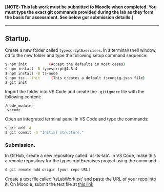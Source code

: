 #### [NOTE: This lab work must be submitted to Moodle when completed. You must type the exact git commands provided during the lab as they form the basis for assessment. See below gor submission detaills.]
-----------------------------

## Startup.

Create a new folder called `typescriptExercises`. In a terminal/shell window, cd to the new folder and type the following setup command sequence:

~~~bash
$ npm init          (Accept the defaults in most cases)
$ npm install -D typescript@4.8.4
$ npm install -D ts-node
$ npx tsc --init     (This creates a default tscongig.json file)
$ git init
~~~
Import the folder into VS Code and create the `.gitignore` file with the following content:
~~~
/node_modules
.vscode
~~~
Open an integrated terminal panel in VS Code and type the commands:
~~~bash
$ git add -A
$ git commit -m "Initial structure."
~~~


### Submission.

In GitHub, create a new repository called 'ds-ts-lab'. In VS Code, make this a remote repository for the typescriptExercises project using the command:
~~~bash
$ git remote add origin [your repo URL]
~~~

Create a text file called 'tsLabWork.txt' and paste the URL of your repo into it. On Moodle, submit the text file at [this link][submit] 

[submit]: https://moodle.wit.ie/mod/assign/view.php?id=4070982